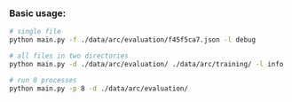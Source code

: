 ### Basic usage:
```bash
# single file
python main.py -f ./data/arc/evaluation/f45f5ca7.json -l debug
```

```bash
# all files in two directories
python main.py -d ./data/arc/evaluation/ ./data/arc/training/ -l info
```

```bash
# run 8 processes
python main.py -p 8 -d ./data/arc/evaluation/
```